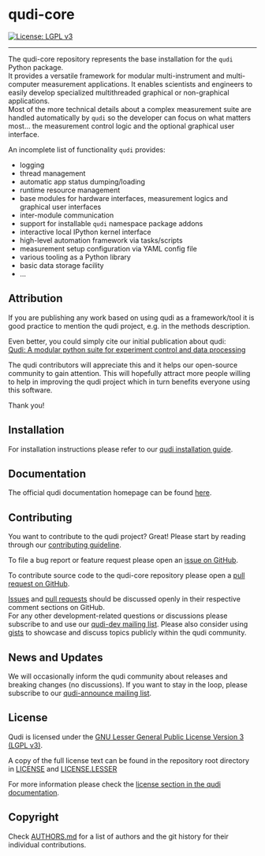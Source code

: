 # qudi-core
[![License: LGPL v3](https://img.shields.io/badge/License-LGPL%20v3-blue.svg)](https://www.gnu.org/licenses/lgpl-3.0)

---
The qudi-core repository represents the base installation for the `qudi` Python package.\
It provides a versatile framework for modular multi-instrument and multi-computer measurement 
applications.
It enables scientists and engineers to easily develop specialized multithreaded graphical or 
non-graphical applications.\
Most of the more technical details about a complex measurement suite are handled automatically by 
`qudi` so the developer can focus on what matters most... the measurement control logic and the 
optional graphical user interface.

An incomplete list of functionality `qudi` provides:
- logging
- thread management
- automatic app status dumping/loading
- runtime resource management
- base modules for hardware interfaces, measurement logics and graphical user interfaces
- inter-module communication
- support for installable `qudi` namespace package addons
- interactive local IPython kernel interface
- high-level automation framework via tasks/scripts
- measurement setup configuration via YAML config file
- various tooling as a Python library
- basic data storage facility
- ...

## Attribution
If you are publishing any work based on using qudi as a framework/tool it is good practice to 
mention the qudi project, e.g. in the methods description.

Even better, you could simply cite our initial publication about qudi:\
[Qudi: A modular python suite for experiment control and data processing](http://doi.org/10.1016/j.softx.2017.02.001)

The qudi contributors will appreciate this and it helps our open-source community to gain attention.
This will hopefully attract more people willing to help in improving the qudi project which in turn 
benefits everyone using this software. 

Thank you! 

## Installation
For installation instructions please refer to our 
[qudi installation guide](docs/setup/installation.md).

## Documentation
The official qudi documentation homepage can be found [here](https://ulm-iqo.github.io/qudi-core/).

## Contributing
You want to contribute to the qudi project? Great! Please start by reading through our 
[contributing guideline]().

To file a bug report or feature request please open an 
[issue on GitHub](https://github.com/Ulm-IQO/qudi-core/issues).

To contribute source code to the qudi-core repository please open a 
[pull request on GitHub](https://github.com/Ulm-IQO/qudi-core/pulls).

[Issues](https://github.com/Ulm-IQO/qudi-core/issues) and 
[pull requests](https://github.com/Ulm-IQO/qudi-core/pulls) should be discussed openly in their 
respective comment sections on GitHub.\
For any other development-related questions or discussions please subscribe to and use our 
[qudi-dev mailing list](http://www.freelists.org/list/qudi-dev). Please also consider using 
[gists](https://gist.github.com/) to showcase and discuss topics publicly within the qudi community.

## News and Updates
We will occasionally inform the qudi community about releases and breaking changes (no discussions).
If you want to stay in the loop, please subscribe to our 
[qudi-announce mailing list](http://www.freelists.org/list/qudi-announce).

## License
Qudi is licensed under the 
[GNU Lesser General Public License Version 3 (LGPL v3)](https://www.gnu.org/licenses/lgpl-3.0.en.html).

A copy of the full license text can be found in the repository root directory in 
[LICENSE](LICENSE) and [LICENSE.LESSER](LICENSE.LESSER)

For more information please check the [license section in the qudi documentation](docs/license.md). 

## Copyright
Check [AUTHORS.md](AUTHORS.md) for a list of authors and the git history for their individual 
contributions.
